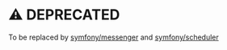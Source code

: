 # ⚠ DEPRECATED

To be replaced by [symfony/messenger](https://symfony.com/doc/current/messenger.html) and [symfony/scheduler](https://github.com/symfony/scheduler)
